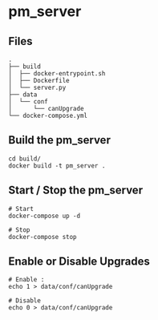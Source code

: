 pm_server
=========

Files
-----

```
.
├── build
│  ├── docker-entrypoint.sh
│  ├── Dockerfile
│  └── server.py
├── data
│  └── conf
│      └── canUpgrade
└── docker-compose.yml
```


Build the pm_server
-------------------

```
cd build/
docker build -t pm_server .
```


Start / Stop  the pm_server
---------------------------

```
# Start
docker-compose up -d

# Stop
docker-compose stop
```

Enable or Disable Upgrades
--------------------------


```
# Enable :
echo 1 > data/conf/canUpgrade

# Disable
echo 0 > data/conf/canUpgrade
```
